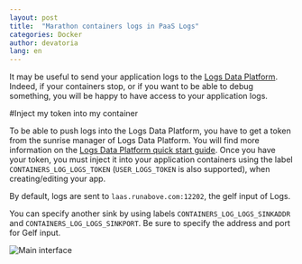 ```yaml
---
layout: post
title:  "Marathon containers logs in PaaS Logs"
categories: Docker
author: devatoria
lang: en
---
```


It may be useful to send your application logs to the [Logs Data Platform](https://www.ovh.com/fr/data-platforms/logs/). Indeed, if your containers stop, or if you want to be able to debug something, you will be happy to have access to your application logs.

#Inject my token into my container

To be able to push logs into the Logs Data Platform, you have to get a token from the sunrise manager of Logs Data Platform. You will find more information on the [Logs Data Platform quick start guide](https://docs.ovh.com/gb/en/mobile-hosting/logs-data-platform/quick-start/). Once you have your token, you must inject it into your application containers using the label `CONTAINERS_LOG_LOGS_TOKEN` (`USER_LOGS_TOKEN` is also supported), when creating/editing your app.

By default, logs are sent to `laas.runabove.com:12202`, the gelf input of Logs.

You can specify another sink by using labels `CONTAINERS_LOG_LOGS_SINKADDR` and `CONTAINERS_LOG_LOGS_SINKPORT`. Be sure to specify the address and port for Gelf input.

![Main interface](/kb/images/2016-04-21-marathon-logs/logs.png)
